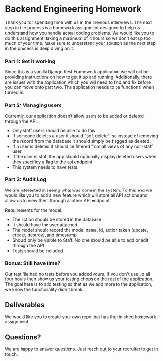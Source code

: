 # Backend Engineering Homework  
  
Thank you for spending time with us in the previous interviews.  The next step in the process is a homework assignment designed to help us understand how you handle actual coding problems. We would like you to do this assignment, taking a maximum of 4 hours so we don’t eat up too much of your time.  Make sure to understand your solution as the next step in the process is deep diving on it.   
  
### Part 1: Get it working  
Since this is a vanilla Django Rest Framework application we will not be providing instructions on how to get it up and running. Additionally, there are issues with the application which you will need to find and fix before you can move onto part two.  The application needs to be functional when turned in.  
  
### Part 2: Managing users  
Currently, our application doesn't allow users to be added or deleted through the API. 
* Only staff users should be able to do this
* If someone deletes a user it should "soft delete", so instead of removing the record from the database it should simply be flagged as deleted.
* If a user is deleted it should be filtered from all views of any non-staff user
* If the user is staff the app should optionally display deleted users when they specificy a flag to the api endpoint
* This system needs to have tests.

### Part 3: Audit Log  
We are interested in seeing what was done in the system.  To this end we would like you to add a new feature which will store all API actions and allow us to view them through another API endpoint.

Requirements for the model:
* The action should be stored in the database
* It should have the user attached
* The model should record the model name, id, action taken (update, create, destroy), and timestamp
* Should only be visible to Staff.  No one should be able to add or edit through the API
* Tests should be included

### Bonus: Still have time?
Our test file had no tests before you added yours.  If you don't use up all four hours then show us your testing chops on the rest of the application. The goal here is to add testing so that as we add more to the application, we know the functionality didn't break.


## Deliverables
We would like you to create your own repo that has the finished homework assignment.  

## Questions?
We are happy to answer questions.  Just reach out to your recruiter to get in touch.
